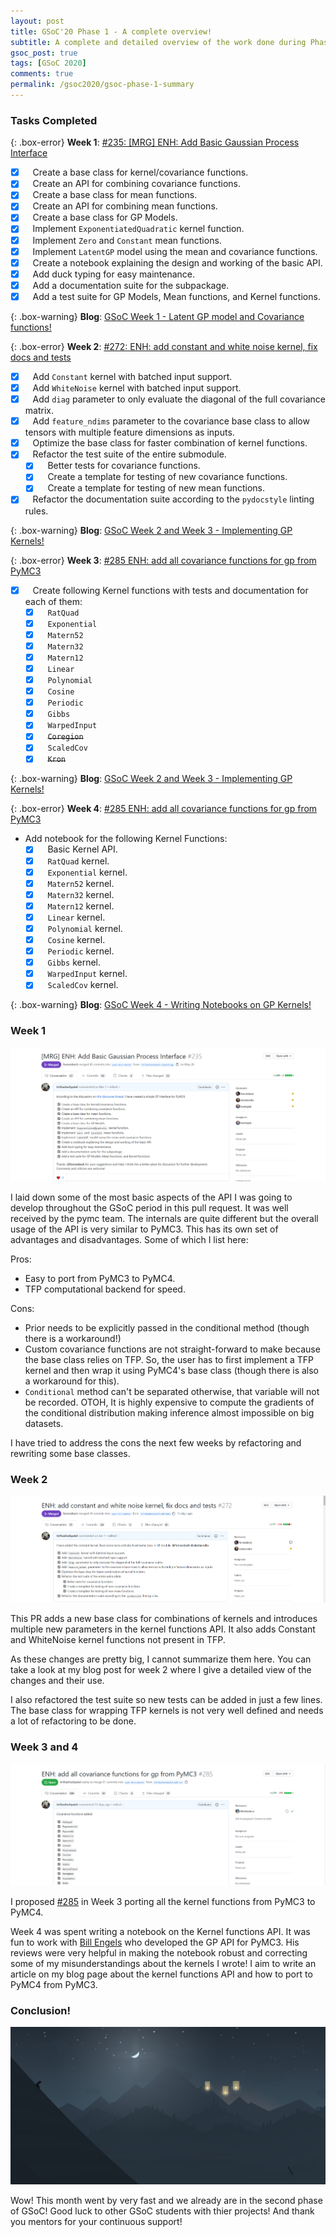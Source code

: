 ```yaml
---
layout: post
title: GSoC'20 Phase 1 - A complete overview!
subtitle: A complete and detailed overview of the work done during Phase 1 of GSoC 2020
gsoc_post: true
tags: [GSoC 2020]
comments: true
permalink: /gsoc2020/gsoc-phase-1-summary
---
```


### Tasks Completed

{: .box-error}
**Week 1**: [#235: [MRG] ENH: Add Basic Gaussian Process Interface](https://github.com/pymc-devs/pymc4/pull/235)

  - [x] &nbsp;&nbsp; Create a base class for kernel/covariance functions.
  - [x] &nbsp;&nbsp; Create an API for combining covariance functions.
  - [x] &nbsp;&nbsp; Create a base class for mean functions.
  - [x] &nbsp;&nbsp; Create an API for combining mean functions.
  - [x] &nbsp;&nbsp; Create a base class for GP Models.
  - [x] &nbsp;&nbsp; Implement `ExponentiatedQuadratic` kernel function.
  - [x] &nbsp;&nbsp; Implement `Zero` and `Constant` mean functions.
  - [x] &nbsp;&nbsp; Implement `LatentGP` model using the mean and covariance functions.
  - [x] &nbsp;&nbsp; Create a notebook explaining the design and working of the basic API.
  - [x] &nbsp;&nbsp; Add duck typing for easy maintenance.
  - [x] &nbsp;&nbsp; Add a documentation suite for the subpackage.
  - [x] &nbsp;&nbsp; Add a test suite for GP Models, Mean functions, and Kernel functions.

{: .box-warning}
**Blog**: [GSoC Week 1 - Latent GP model and Covariance functions!](https://tirthasheshpatel.github.io/gsoc2020/latent-gp-model-and-covariance-functions)

{: .box-error}
**Week 2**: [#272: ENH: add constant and white noise kernel, fix docs and tests](https://github.com/pymc-devs/pymc4/pull/272)

  - [x] &nbsp;&nbsp; Add `Constant` kernel with batched input support.
  - [x] &nbsp;&nbsp; Add `WhiteNoise` kernel with batched input support.
  - [x] &nbsp;&nbsp; Add `diag` parameter to only evaluate the diagonal of the full covariance matrix.
  - [x] &nbsp;&nbsp; Add `feature_ndims` parameter to the covariance base class to allow tensors with multiple feature dimensions as inputs.
  - [x] &nbsp;&nbsp; Optimize the base class for faster combination of kernel functions.
  - [x] &nbsp;&nbsp; Refactor the test suite of the entire submodule.
    - [x] &nbsp;&nbsp; Better tests for covariance functions.
    - [x] &nbsp;&nbsp; Create a template for testing of new covariance functions.
    - [x] &nbsp;&nbsp; Create a template for testing of new mean functions.
  - [x] &nbsp;&nbsp; Refactor the documentation suite according to the `pydocstyle` linting rules.

{: .box-warning}
**Blog**: [GSoC Week 2 and Week 3 - Implementing GP Kernels!](https://tirthasheshpatel.github.io/gsoc2020/implementing-gp-kernels)

{: .box-error}
**Week 3**: [#285 ENH: add all covariance functions for gp from PyMC3](https://github.com/pymc-devs/pymc4/pull/285)

  - [x] &nbsp;&nbsp; Create following Kernel functions with tests and documentation for each of them:
    - [x] &nbsp;&nbsp; `RatQuad`
    - [x] &nbsp;&nbsp; `Exponential`
    - [x] &nbsp;&nbsp; `Matern52`
    - [x] &nbsp;&nbsp; `Matern32`
    - [x] &nbsp;&nbsp; `Matern12`
    - [x] &nbsp;&nbsp; `Linear`
    - [x] &nbsp;&nbsp; `Polynomial`
    - [x] &nbsp;&nbsp; `Cosine`
    - [x] &nbsp;&nbsp; `Periodic`
    - [x] &nbsp;&nbsp; `Gibbs`
    - [x] &nbsp;&nbsp; `WarpedInput`
    - [x] &nbsp;&nbsp; ~~`Coregion`~~
    - [x] &nbsp;&nbsp; `ScaledCov`
    - [x] &nbsp;&nbsp; ~~`Kron`~~

{: .box-warning}
**Blog**: [GSoC Week 2 and Week 3 - Implementing GP Kernels!](https://tirthasheshpatel.github.io/gsoc2020/implementing-gp-kernels)

{: .box-error}
**Week 4**: [#285 ENH: add all covariance functions for gp from PyMC3](https://github.com/pymc-devs/pymc4/pull/285)

  - Add notebook for the following Kernel Functions:
    - [x] &nbsp;&nbsp; Basic Kernel API.
    - [x] &nbsp;&nbsp; `RatQuad` kernel.
    - [x] &nbsp;&nbsp; `Exponential` kernel.
    - [x] &nbsp;&nbsp; `Matern52` kernel.
    - [x] &nbsp;&nbsp; `Matern32` kernel.
    - [x] &nbsp;&nbsp; `Matern12` kernel.
    - [x] &nbsp;&nbsp; `Linear` kernel.
    - [x] &nbsp;&nbsp; `Polynomial` kernel.
    - [x] &nbsp;&nbsp; `Cosine` kernel.
    - [x] &nbsp;&nbsp; `Periodic` kernel.
    - [x] &nbsp;&nbsp; `Gibbs` kernel.
    - [x] &nbsp;&nbsp; `WarpedInput` kernel.
    - [x] &nbsp;&nbsp; `ScaledCov` kernel.

{: .box-warning}
**Blog**: [GSoC Week 4 - Writing Notebooks on GP Kernels!](https://tirthasheshpatel.github.io/gsoc2020/writing-notebooks-on-gp-kernels)

### Week 1

![PR 235 Overview](/images/gsoc_files/pr-235.png)

I laid down some of the most basic aspects of the API I was going to develop throughout the GSoC period in this pull request. It was well received by the pymc team. The internals are quite different but the overall usage of the API is very similar to PyMC3. This has its own set of advantages and disadvantages. Some of which I list here:

Pros:
  - Easy to port from PyMC3 to PyMC4.
  - TFP computational backend for speed.

Cons:
  - Prior needs to be explicitly passed in the conditional method (though there is a workaround!)
  - Custom covariance functions are not straight-forward to make because the base class relies on TFP. So, the user has to first implement a TFP kernel and then wrap it using PyMC4's base class (though there is also a workaround for this).
  - `Conditional` method can't be separated otherwise, that variable will not be recorded. OTOH, It is highly expensive to compute the gradients of the conditional distribution making inference almost impossible on big datasets.

I have tried to address the cons the next few weeks by refactoring and rewriting some base classes.

### Week 2

![PR 272 Overview](/images/gsoc_files/pr-272.png)

This PR adds a new base class for combinations of kernels and introduces multiple new parameters in the kernel functions API. It also adds Constant and WhiteNoise kernel functions not present in TFP.

As these changes are pretty big, I cannot summarize them here. You can take a look at my blog post for week 2 where I give a detailed view of the changes and their use.

I also refactored the test suite so new tests can be added in just a few lines. The base class for wrapping TFP kernels is not very well defined and needs a lot of refactoring to be done.

### Week 3 and 4

![PR 285 Overview](/images/gsoc_files/pr-285.png)

I proposed [#285](https://github.com/pymc-devs/pymc4/pull/285) in Week 3 porting all the kernel functions from PyMC3 to PyMC4.

Week 4 was spent writing a notebook on the Kernel functions API. It was fun to work with [Bill Engels](https://github.com/bwengals) who developed the GP API for PyMC3. His reviews were very helpful in making the notebook robust and correcting some of my misunderstandings about the kernels I wrote! I aim to write an article on my blog page about the kernel functions API and how to port to PyMC4 from PyMC3.

### Conclusion!

![Alto's adventure Picture](/images/random/alto1.png)

Wow! This month went by very fast and we already are in the second phase of GSoC! Good luck to other GSoC students with thier projects! And thank you mentors for your continuous support!
